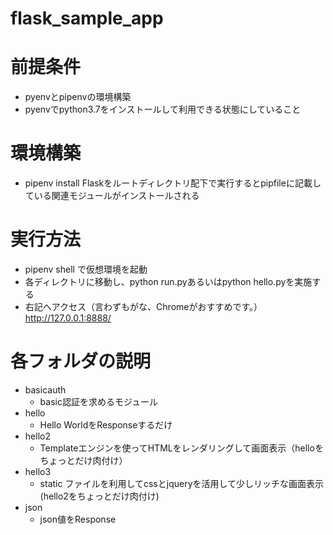 # flask_sample_app

# 前提条件

- pyenvとpipenvの環境構築
- pyenvでpython3.7をインストールして利用できる状態にしていること

# 環境構築

- pipenv install Flaskをルートディレクトリ配下で実行するとpipfileに記載している関連モジュールがインストールされる

# 実行方法

- pipenv shell で仮想環境を起動
- 各ディレクトリに移動し、python run.pyあるいはpython hello.pyを実施する
- 右記へアクセス（言わずもがな、Chromeがおすすめです。）　http://127.0.0.1:8888/

# 各フォルダの説明

- basicauth
  - basic認証を求めるモジュール
- hello
  - Hello WorldをResponseするだけ
- hello2
  - Templateエンジンを使ってHTMLをレンダリングして画面表示（helloをちょっとだけ肉付け）
- hello3
  - static ファイルを利用してcssとjqueryを活用して少しリッチな画面表示(hello2をちょっとだけ肉付け)
- json
  - json値をResponse
